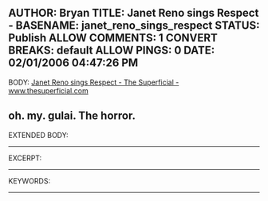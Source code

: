 AUTHOR: Bryan
TITLE: Janet Reno sings Respect -
BASENAME: janet_reno_sings_respect
STATUS: Publish
ALLOW COMMENTS: 1
CONVERT BREAKS: __default__
ALLOW PINGS: 0
DATE: 02/01/2006 04:47:26 PM
-----
BODY:
<a title="Janet Reno sings Respect - The Superficial - www.thesuperficial.com" href="http://www.thesuperficial.com/archives/2006/01/30/janet_reno_sings_respect.html">Janet Reno sings Respect - The Superficial - www.thesuperficial.com</a>

oh. my. gulai. The horror.
-----
EXTENDED BODY:

-----
EXCERPT:

-----
KEYWORDS:

-----


